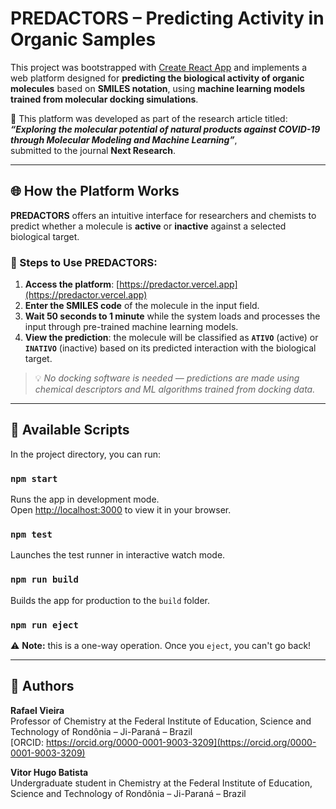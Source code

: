 # PREDACTORS – Predicting Activity in Organic Samples

This project was bootstrapped with [Create React App](https://github.com/facebook/create-react-app) and implements a web platform designed for **predicting the biological activity of organic molecules** based on **SMILES notation**, using **machine learning models trained from molecular docking simulations**.

🔬 This platform was developed as part of the research article titled:  
**_“Exploring the molecular potential of natural products against COVID-19 through Molecular Modeling and Machine Learning”_**,  
submitted to the journal **Next Research**.

---

## 🌐 How the Platform Works

**PREDACTORS** offers an intuitive interface for researchers and chemists to predict whether a molecule is **active** or **inactive** against a selected biological target.

### 🔬 Steps to Use PREDACTORS:

1. **Access the platform**: [https://predactor.vercel.app](https://predactor.vercel.app)
2. **Enter the SMILES code** of the molecule in the input field.
3. **Wait 50 seconds to 1 minute** while the system loads and processes the input through pre-trained machine learning models.
4. **View the prediction**: the molecule will be classified as **`ATIVO`** (active) or **`INATIVO`** (inactive) based on its predicted interaction with the biological target.

> 💡 _No docking software is needed — predictions are made using chemical descriptors and ML algorithms trained from docking data._

---

## 🚀 Available Scripts

In the project directory, you can run:

### `npm start`
Runs the app in development mode.  
Open [http://localhost:3000](http://localhost:3000) to view it in your browser.

### `npm test`
Launches the test runner in interactive watch mode.

### `npm run build`
Builds the app for production to the `build` folder.

### `npm run eject`
⚠️ **Note:** this is a one-way operation. Once you `eject`, you can't go back!

---

## 👥 Authors

**Rafael Vieira**  
Professor of Chemistry at the Federal Institute of Education, Science and Technology of Rondônia – Ji-Paraná – Brazil  
[ORCID: https://orcid.org/0000-0001-9003-3209](https://orcid.org/0000-0001-9003-3209)

**Vitor Hugo Batista**  
Undergraduate student in Chemistry at the Federal Institute of Education, Science and Technology of Rondônia – Ji-Paraná – Brazil
